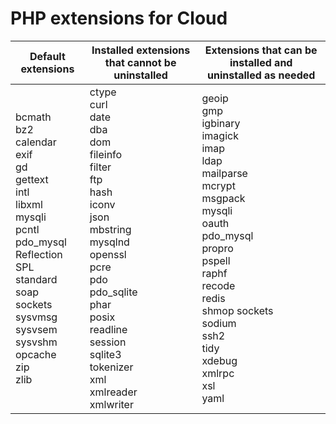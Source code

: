 # PHP extensions for Cloud

<table style="table-layout:auto">
    <thead>
      <tr>
        <th>
            Default extensions
        </th>
        <th>
            Installed extensions that cannot be uninstalled
        </th>
        <th>
            Extensions that can be installed and uninstalled as needed
        </th>
      </tr>
    </thead>
    <tbody>
        <tr>
            <td>
                bcmath<br>
                bz2<br>
                calendar<br>
                exif<br>
                gd<br>
                gettext<br>
                intl<br>
                libxml<br>
                mysqli<br>
                pcntl<br>
                pdo_mysql<br>
                Reflection<br>
                SPL<br>
                standard<br>
                soap<br>
                sockets<br>
                sysvmsg<br>
                sysvsem<br>
                sysvshm<br>
                opcache<br>
                zip<br>
                zlib<br>
            </td>
            <td>
                ctype<br>
                curl<br>
                date<br>
                dba<br>
                dom<br>
                fileinfo<br>
                filter<br>
                ftp<br>
                hash<br>
                iconv<br>
                json<br>
                mbstring<br>
                mysqlnd<br>
                openssl<br>
                pcre<br>
                pdo<br>
                pdo_sqlite<br>
                phar<br>
                posix<br>
                readline<br>
                session<br>
                sqlite3<br>
                tokenizer<br>
                xml<br>
                xmlreader<br>
                xmlwriter<br>
            </td>
            <td>
                geoip<br>
                gmp<br>
                igbinary<br>
                imagick<br>
                imap<br>
                ldap<br>
                mailparse<br>
                mcrypt<br>
                msgpack<br>
                mysqli<br>
                oauth<br>
                pdo_mysql<br>
                propro<br>
                pspell<br>
                raphf<br>
                recode<br>
                redis<br>
                shmop sockets<br>
                sodium<br>
                ssh2<br>
                tidy<br>
                xdebug<br>
                xmlrpc<br>
                xsl<br>
                yaml<br>
            </td>
        </tr>
    </tbody>
</table>
